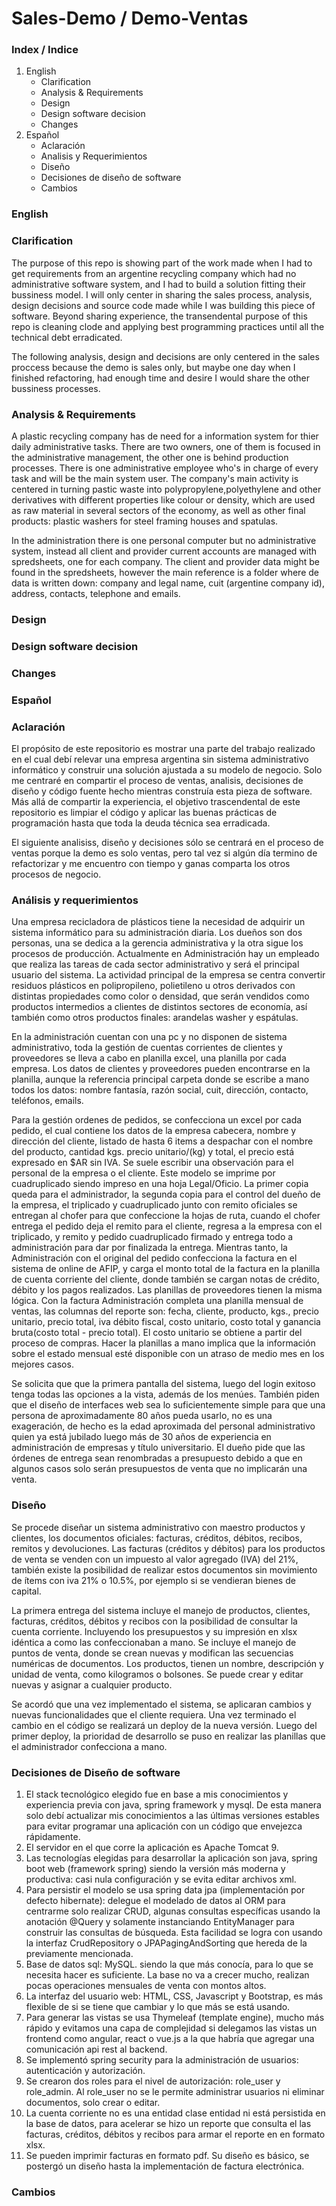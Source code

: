 # Sales-Demo / Demo-Ventas

### Index / Indice
1. English
   - Clarification
   - Analysis & Requirements
   - Design
   - Design software decision
   - Changes
2. Español
   - Aclaración
   - Analisis y Requerimientos
   - Diseño
   - Decisiones de diseño de software
   - Cambios
 
### English

### Clarification

The purpose of this repo is showing part of the work made when I had to get requirements from an argentine recycling company which had no administrative software system, and I had to build a solution fitting their bussiness model. 
I will only center in sharing the sales process, analysis, design decisions and source code made while I was building this piece of software.
Beyond sharing experience, the transendental purpose of this repo is cleaning clode and applying best programming practices until all the technical debt erradicated. 

The following analysis, design and decisions are only centered in the sales proccess because the demo is sales only, but maybe one day when I finished refactoring, had enough time and desire I would share the other bussiness processes.

### Analysis & Requirements

A plastic recycling company has de need for a information system for thier daily administrative tasks. There are two owners, one of them is focused in the administrative management, the other one is behind production processes. There is one administrative employee who's in charge of every task and will be the main system user. The company's main activity is centered in turning pastic waste into polypropylene,polyethylene and other derivatives with different properties like colour or density, which are used as raw material in several sectors of the economy, as well as other final products: plastic washers for steel framing houses and spatulas.

In the administration there is one personal computer but no administrative system, instead all client and provider current accounts are managed with spredsheets, one for each company. The client and provider data might be found in the spredsheets, however the main reference is a folder where de data is written down: company and legal name, cuit (argentine company id), address, contacts, telephone and emails.

### Design

### Design software decision

### Changes


### Español

### Aclaración

El propósito de este repositorio es mostrar una parte del trabajo realizado en el cual debí relevar una empresa argentina sin sistema administrativo informático y construir una solución ajustada a su modelo de negocio. 
Solo me centraré en compartir el proceso de ventas, analisis, decisiones de diseño y código fuente hecho mientras construía esta pieza de software. Más allá de compartir la experiencia, el objetivo trascendental de este repositorio es limpiar el código y aplicar las buenas prácticas de programación hasta que toda la deuda técnica sea erradicada. 

El siguiente analisiss, diseño y decisiones sólo se centrará en el proceso de ventas porque la demo es solo ventas, pero tal vez si algún día termino de refactorizar y me encuentro con tiempo y ganas comparta los otros procesos de negocio.

### Análisis y requerimientos

Una empresa recicladora de plásticos tiene la necesidad de adquirir un sistema informático para su administración diaria. Los dueños son dos personas, una se dedica a la gerencia administrativa y la otra sigue los procesos de producción. Actualmente en Administración hay un empleado que realiza las tareas de cada sector administrativo y será el principal usuario del sistema. 
La actividad principal de la empresa se centra convertir residuos plásticos en polipropileno, polietileno u otros derivados con distintas propiedades como color o densidad, que serán vendidos como productos intermedios a clientes de distintos sectores de economía, así también como otros productos finales: arandelas washer y espátulas.

En la administración cuentan con una pc y no disponen de sistema administrativo, toda la gestión de cuentas corrientes de clientes y proveedores se lleva a cabo en planilla excel, una planilla por cada empresa. Los datos de clientes y proveedores pueden encontrarse en la planilla, aunque la referencia principal carpeta donde se escribe a mano todos los datos: nombre fantasía, razón social, cuit, dirección, contacto, teléfonos, emails.

Para la gestión ordenes de pedidos, se confecciona un excel por cada pedido, el cual contiene los datos de la empresa cabecera, nombre y dirección del cliente, listado de hasta 6 items a despachar con el nombre del producto, cantidad kgs. precio unitario/(kg) y total, el precio está expresado en $AR sin IVA. Se suele escribir una observación para el personal de la empresa o el cliente. Este modelo se imprime  por cuadruplicado siendo impreso en una hoja Legal/Oficio. La primer copia queda para el administrador, la segunda copia para el control del dueño de la empresa, el triplicado y cuadruplicado junto con remito oficiales  se entregan al chofer para que confeccione la hojas de ruta, cuando el chofer entrega el pedido deja el remito para el cliente, regresa a la empresa con el triplicado, y remito y pedido cuadruplicado firmado y entrega todo a administración para dar por finalizada la entrega.
Mientras tanto,  la Administración con el original del pedido confecciona la factura en el sistema de online de AFIP, y carga el monto total de la factura en la planilla de cuenta corriente del cliente, donde también se cargan notas de crédito, débito y los pagos realizados. Las planillas de proveedores tienen la misma lógica.
Con la factura Administración completa una planilla mensual de ventas, las columnas del reporte son: fecha, cliente, producto, kgs., precio unitario, precio total, iva débito fiscal, costo unitario, costo total y ganancia bruta(costo total - precio total). El costo unitario se obtiene a partir del proceso de compras.
Hacer la planillas a mano implica que la información sobre el estado mensual esté disponible con un atraso de medio mes en los mejores casos.  

Se solicita que que la primera pantalla del sistema, luego del login exitoso tenga todas las opciones a la vista, además de los menúes.
También piden que el diseño de interfaces web sea lo suficientemente simple para que una persona de aproximadamente 80 años pueda usarlo, no es una exageración, de hecho es la edad aproximada del personal administrativo quien ya está jubilado luego más de 30 años de experiencia en administración de empresas y título universitario. 
El dueño pide que las órdenes de entrega sean renombradas a presupuesto debido a que en algunos casos solo serán presupuestos de venta que no implicarán una venta. 
 
### Diseño

Se procede diseñar un sistema administrativo con maestro productos y clientes, los documentos oficiales: facturas, créditos, débitos, recibos, remitos y devoluciones. Las facturas (créditos y débitos)  para los productos de venta se venden con un impuesto al valor agregado (IVA) del 21%, también existe la posibilidad de realizar estos documentos sin movimiento de ítems con iva 21% o 10.5%, por ejemplo si se vendieran bienes de capital.

La primera entrega del sistema incluye el manejo de productos, clientes, facturas, créditos, débitos y recibos con la posibilidad de consultar la cuenta corriente. Incluyendo los presupuestos y su impresión en xlsx idéntica a como las confeccionaban a mano. 
Se incluye el manejo de puntos de venta, donde se crean nuevas y modifican las secuencias numéricas de documentos.
Los productos, tienen un nombre, descripción y unidad de venta, como kilogramos o bolsones. Se puede crear y editar nuevas y asignar a cualquier producto.

Se acordó que una vez implementado el sistema, se aplicaran cambios y nuevas funcionalidades que el cliente requiera. Una vez terminado el cambio en el código se realizará un deploy de la nueva versión.
Luego del primer deploy, la prioridad de desarrollo se puso en realizar las planillas que el administrador confecciona a mano.   

### Decisiones de Diseño de software

1. El stack tecnológico elegido fue en base a mis conocimientos y experiencia previa con java, spring framework y mysql. De esta manera solo debí actualizar mis conocimientos a las últimas versiones estables para evitar programar una aplicación con un código que envejezca rápidamente.
2. El servidor en el que corre la aplicación es Apache Tomcat 9.  
3. Las tecnologías elegidas para desarrollar la aplicación son java, spring boot web (framework spring) siendo la versión más moderna y productiva: casi nula configuración y se evita editar archivos xml.
4. Para persistir el modelo se usa spring data jpa (implementación por defecto hibernate): delegue el modelado de datos al ORM para centrarme solo realizar CRUD, algunas consultas específicas usando la anotación @Query y solamente instanciando EntityManager para construir las consultas de búsqueda. Esta facilidad se logra con usando la interfaz CrudRepository o JPAPagingAndSorting que hereda de la previamente mencionada. 
5. Base de datos sql: MySQL. siendo la que más conocía, para lo que se necesita hacer es suficiente. La base no va a crecer mucho, realizan pocas operaciones mensuales de venta con montos altos.  
6. La interfaz del usuario web: HTML, CSS, Javascript y Bootstrap, es más flexible de si se tiene que cambiar y lo que más se está usando. 
7. Para generar las vistas se usa Thymeleaf (template engine), mucho más rápido y evitamos una capa de complejidad si delegamos las vistas un frontend como angular, react o vue.js a la que habría que agregar una comunicación api rest al backend.
8. Se implementó spring security para la administración de usuarios: autenticación y autorización. 
9. Se crearon dos roles para el nivel de autorización: role_user y role_admin. Al role_user no se le permite administrar usuarios ni eliminar documentos, solo crear o editar. 
10. La cuenta corriente no es una entidad clase entidad ni está persistida en la base de datos, para acelerar se hizo un reporte que consulta el las facturas, créditos, débitos y recibos para armar el reporte en en formato xlsx.
11. Se pueden imprimir facturas en formato pdf. Su diseño es básico, se postergó un diseño hasta la implementación de factura electrónica.


### Cambios


